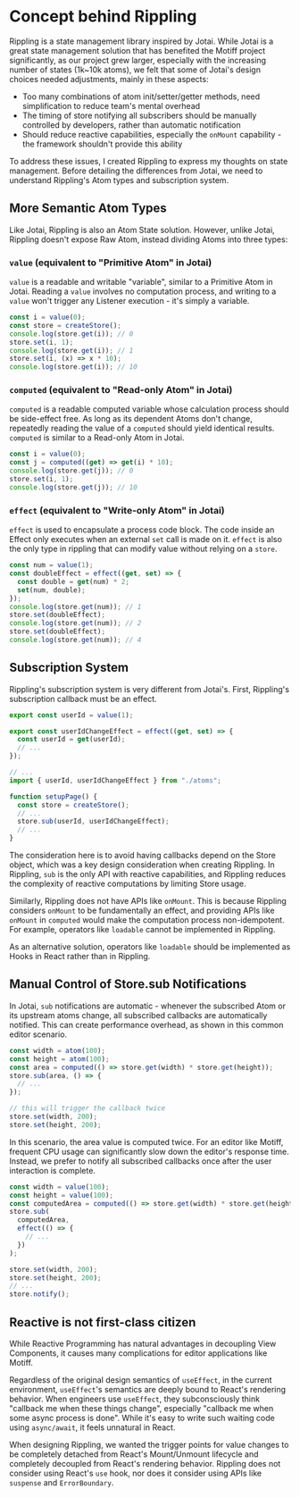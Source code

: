 # Concept behind Rippling

Rippling is a state management library inspired by Jotai. While Jotai is a great state management solution that has benefited the Motiff project significantly, as our project grew larger, especially with the increasing number of states (1k~10k atoms), we felt that some of Jotai's design choices needed adjustments, mainly in these aspects:

- Too many combinations of atom init/setter/getter methods, need simplification to reduce team's mental overhead
- The timing of store notifying all subscribers should be manually controlled by developers, rather than automatic notification
- Should reduce reactive capabilities, especially the `onMount` capability - the framework shouldn't provide this ability

To address these issues, I created Rippling to express my thoughts on state management. Before detailing the differences from Jotai, we need to understand Rippling's Atom types and subscription system.

## More Semantic Atom Types

Like Jotai, Rippling is also an Atom State solution. However, unlike Jotai, Rippling doesn't expose Raw Atom, instead dividing Atoms into three types:

### `value` (equivalent to "Primitive Atom" in Jotai)

`value` is a readable and writable "variable", similar to a Primitive Atom in Jotai. Reading a `value` involves no computation process, and writing to a `value` won't trigger any Listener execution - it's simply a variable.

```typescript
const i = value(0);
const store = createStore();
console.log(store.get(i)); // 0
store.set(i, 1);
console.log(store.get(i)); // 1
store.set(i, (x) => x * 10);
console.log(store.get(i)); // 10
```

### `computed` (equivalent to "Read-only Atom" in Jotai)

`computed` is a readable computed variable whose calculation process should be side-effect free. As long as its dependent Atoms don't change, repeatedly reading the value of a `computed` should yield identical results. `computed` is similar to a Read-only Atom in Jotai.

```typescript
const i = value(0);
const j = computed((get) => get(i) * 10);
console.log(store.get(j)); // 0
store.set(i, 1);
console.log(store.get(j)); // 10
```

### `effect` (equivalent to "Write-only Atom" in Jotai)

`effect` is used to encapsulate a process code block. The code inside an Effect only executes when an external `set` call is made on it. `effect` is also the only type in rippling that can modify value without relying on a `store`.

```typescript
const num = value(1);
const doubleEffect = effect((get, set) => {
  const double = get(num) * 2;
  set(num, double);
});
console.log(store.get(num)); // 1
store.set(doubleEffect);
console.log(store.get(num)); // 2
store.set(doubleEffect);
console.log(store.get(num)); // 4
```

## Subscription System

Rippling's subscription system is very different from Jotai's. First, Rippling's subscription callback must be an effect.

```typescript
export const userId = value(1);

export const userIdChangeEffect = effect((get, set) => {
  const userId = get(userId);
  // ...
});

// ...
import { userId, userIdChangeEffect } from "./atoms";

function setupPage() {
  const store = createStore();
  // ...
  store.sub(userId, userIdChangeEffect);
  // ...
}
```

The consideration here is to avoid having callbacks depend on the Store object, which was a key design consideration when creating Rippling. In Rippling, `sub` is the only API with reactive capabilities, and Rippling reduces the complexity of reactive computations by limiting Store usage.

Similarly, Rippling does not have APIs like `onMount`. This is because Rippling considers `onMount` to be fundamentally an effect, and providing APIs like `onMount` in `computed` would make the computation process non-idempotent. For example, operators like `loadable` cannot be implemented in Rippling.

As an alternative solution, operators like `loadable` should be implemented as Hooks in React rather than in Rippling.

## Manual Control of Store.sub Notifications

In Jotai, `sub` notifications are automatic - whenever the subscribed Atom or its upstream atoms change, all subscribed callbacks are automatically notified. This can create performance overhead, as shown in this common editor scenario.

```typescript
const width = atom(100);
const height = atom(100);
const area = computed(() => store.get(width) * store.get(height));
store.sub(area, () => {
  // ...
});

// this will trigger the callback twice
store.set(width, 200);
store.set(height, 200);
```

In this scenario, the area value is computed twice. For an editor like Motiff, frequent CPU usage can significantly slow down the editor's response time. Instead, we prefer to notify all subscribed callbacks once after the user interaction is complete.

```typescript
const width = value(100);
const height = value(100);
const computedArea = computed(() => store.get(width) * store.get(height));
store.sub(
  computedArea,
  effect(() => {
    // ...
  })
);

store.set(width, 200);
store.set(height, 200);
// ...
store.notify();
```

## Reactive is not first-class citizen

While Reactive Programming has natural advantages in decoupling View Components, it causes many complications for editor applications like Motiff.

Regardless of the original design semantics of `useEffect`, in the current environment, `useEffect`'s semantics are deeply bound to React's rendering behavior. When engineers use `useEffect`, they subconsciously think "callback me when these things change", especially "callback me when some async process is done". While it's easy to write such waiting code using `async/await`, it feels unnatural in React.

When designing Rippling, we wanted the trigger points for value changes to be completely detached from React's Mount/Unmount lifecycle and completely decoupled from React's rendering behavior. Rippling does not consider using React's `use` hook, nor does it consider using APIs like `suspense` and `ErrorBoundary`.
